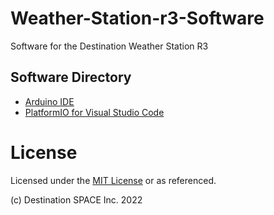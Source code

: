 # Weather-Station-r3-Software
Software for the Destination Weather Station R3

## Software Directory
- [Arduino IDE](https://github.com/Destination-SPACE/Weather-Station-r3-Software/tree/main/examples/Arduino)
- [PlatformIO for Visual Studio Code](https://github.com/Destination-SPACE/Weather-Station-r3-Software/tree/main/examples/PlatformIO)

# License
Licensed under the [MIT License](https://github.com/Destination-SPACE/Weather-Station-r3-Software/blob/main/LICENSE) or as referenced.

(c) Destination SPACE Inc. 2022
